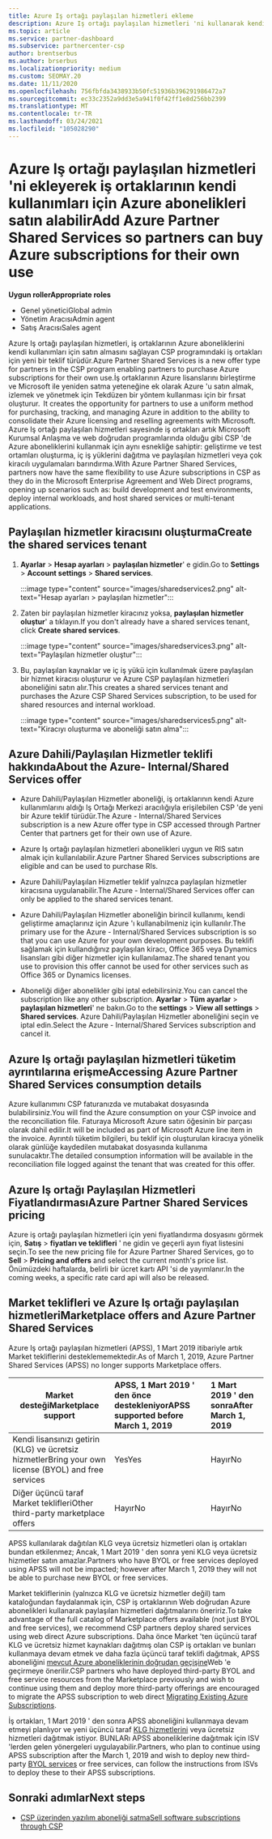 ```yaml
---
title: Azure Iş ortağı paylaşılan hizmetleri ekleme
description: Azure Iş ortağı paylaşılan hizmetleri 'ni kullanarak kendi kullanım için Azure abonelikleri satın alın ve Azure 'u satın alma, izleme ve yönetmeye yönelik Tekdüzen bir yönteme sahip olun.
ms.topic: article
ms.service: partner-dashboard
ms.subservice: partnercenter-csp
author: brentserbus
ms.author: brserbus
ms.localizationpriority: medium
ms.custom: SEOMAY.20
ms.date: 11/11/2020
ms.openlocfilehash: 756fbfda3438933b50fc51936b396291986472a7
ms.sourcegitcommit: ec33c2352a9dd3e5a941f0f42ff1e8d256bb2399
ms.translationtype: MT
ms.contentlocale: tr-TR
ms.lasthandoff: 03/24/2021
ms.locfileid: "105028290"
---
```

# <a name="add-azure-partner-shared-services-so-partners-can-buy-azure-subscriptions-for-their-own-use"></a><span data-ttu-id="7743e-103">Azure Iş ortağı paylaşılan hizmetleri 'ni ekleyerek iş ortaklarının kendi kullanımları için Azure abonelikleri satın alabilir</span><span class="sxs-lookup"><span data-stu-id="7743e-103">Add Azure Partner Shared Services so partners can buy Azure subscriptions for their own use</span></span>

<span data-ttu-id="7743e-104">**Uygun roller**</span><span class="sxs-lookup"><span data-stu-id="7743e-104">**Appropriate roles**</span></span>

- <span data-ttu-id="7743e-105">Genel yönetici</span><span class="sxs-lookup"><span data-stu-id="7743e-105">Global admin</span></span>
- <span data-ttu-id="7743e-106">Yönetim Aracısı</span><span class="sxs-lookup"><span data-stu-id="7743e-106">Admin agent</span></span>
- <span data-ttu-id="7743e-107">Satış Aracısı</span><span class="sxs-lookup"><span data-stu-id="7743e-107">Sales agent</span></span>

<span data-ttu-id="7743e-108">Azure Iş ortağı paylaşılan hizmetleri, iş ortaklarının Azure aboneliklerini kendi kullanımları için satın almasını sağlayan CSP programındaki iş ortakları için yeni bir teklif türüdür.</span><span class="sxs-lookup"><span data-stu-id="7743e-108">Azure Partner Shared Services is a new offer type for partners in the CSP program enabling partners to purchase Azure subscriptions for their own use.</span></span><span data-ttu-id="7743e-109">İş ortaklarının Azure lisanslarını birleştirme ve Microsoft ile yeniden satma yeteneğine ek olarak Azure 'u satın almak, izlemek ve yönetmek için Tekdüzen bir yöntem kullanması için bir fırsat oluşturur.</span><span class="sxs-lookup"><span data-stu-id="7743e-109">  It creates the opportunity for partners to use a uniform method for purchasing, tracking, and managing Azure in addition to the ability to consolidate their Azure licensing and reselling agreements with Microsoft.</span></span> <span data-ttu-id="7743e-110">Azure Iş ortağı paylaşılan hizmetleri sayesinde iş ortakları artık Microsoft Kurumsal Anlaşma ve web doğrudan programlarında olduğu gibi CSP 'de Azure aboneliklerini kullanmak için aynı esnekliğe sahiptir: geliştirme ve test ortamları oluşturma, iç iş yüklerini dağıtma ve paylaşılan hizmetleri veya çok kiracılı uygulamaları barındırma.</span><span class="sxs-lookup"><span data-stu-id="7743e-110">With Azure Partner Shared Services, partners now have the same flexibility to use Azure subscriptions in CSP as they do in the Microsoft Enterprise Agreement and Web Direct programs, opening up scenarios such as:  build development and test environments, deploy internal workloads, and host shared services or multi-tenant applications.</span></span>  

## <a name="create-the-shared-services-tenant"></a><span data-ttu-id="7743e-111">Paylaşılan hizmetler kiracısını oluşturma</span><span class="sxs-lookup"><span data-stu-id="7743e-111">Create the shared services tenant</span></span>

1. <span data-ttu-id="7743e-112">**Ayarlar**  >  **Hesap ayarları**  >  **paylaşılan hizmetler**' e gidin.</span><span class="sxs-lookup"><span data-stu-id="7743e-112">Go to **Settings** > **Account settings** > **Shared services**.</span></span>

   :::image type="content" source="images/sharedservices2.png" alt-text="Hesap ayarları > paylaşılan hizmetler":::

2. <span data-ttu-id="7743e-114">Zaten bir paylaşılan hizmetler kiracınız yoksa, **paylaşılan hizmetler oluştur**' a tıklayın.</span><span class="sxs-lookup"><span data-stu-id="7743e-114">If you don't already have a shared services tenant, click **Create shared services**.</span></span>

   :::image type="content" source="images/sharedservices3.png" alt-text="Paylaşılan hizmetler oluştur":::

3. <span data-ttu-id="7743e-116">Bu, paylaşılan kaynaklar ve iç iş yükü için kullanılmak üzere paylaşılan bir hizmet kiracısı oluşturur ve Azure CSP paylaşılan hizmetleri aboneliğini satın alır.</span><span class="sxs-lookup"><span data-stu-id="7743e-116">This creates a shared services tenant and purchases the Azure CSP Shared Services subscription, to be used for shared resources and internal workload.</span></span>

   :::image type="content" source="images/sharedservices5.png" alt-text="Kiracıyı oluşturma ve aboneliği satın alma":::

## <a name="about-the-azure--internalshared-services-offer"></a><span data-ttu-id="7743e-118">Azure Dahili/Paylaşılan Hizmetler teklifi hakkında</span><span class="sxs-lookup"><span data-stu-id="7743e-118">About the Azure- Internal/Shared Services offer</span></span>

- <span data-ttu-id="7743e-119">Azure Dahili/Paylaşılan Hizmetler aboneliği, iş ortaklarının kendi Azure kullanımlarını aldığı Iş Ortağı Merkezi aracılığıyla erişilebilen CSP 'de yeni bir Azure teklif türüdür.</span><span class="sxs-lookup"><span data-stu-id="7743e-119">The Azure - Internal/Shared Services subscription is a new Azure offer type in CSP accessed through Partner Center that partners get for their own use of Azure.</span></span>

- <span data-ttu-id="7743e-120">Azure Iş ortağı paylaşılan hizmetleri abonelikleri uygun ve RIS satın almak için kullanılabilir.</span><span class="sxs-lookup"><span data-stu-id="7743e-120">Azure Partner Shared Services subscriptions are eligible and can be used to purchase RIs.</span></span>

- <span data-ttu-id="7743e-121">Azure Dahili/Paylaşılan Hizmetler teklif yalnızca paylaşılan hizmetler kiracısına uygulanabilir.</span><span class="sxs-lookup"><span data-stu-id="7743e-121">The Azure - Internal/Shared Services offer can only be applied to the shared services tenant.</span></span>

- <span data-ttu-id="7743e-122">Azure Dahili/Paylaşılan Hizmetler aboneliğin birincil kullanımı, kendi geliştirme amaçlarınız için Azure 'ı kullanabilmeniz için kullanılır.</span><span class="sxs-lookup"><span data-stu-id="7743e-122">The primary use for the Azure - Internal/Shared Services subscription is so that you can use Azure for your own development purposes.</span></span> <span data-ttu-id="7743e-123">Bu teklifi sağlamak için kullandığınız paylaşılan kiracı, Office 365 veya Dynamics lisansları gibi diğer hizmetler için kullanılamaz.</span><span class="sxs-lookup"><span data-stu-id="7743e-123">The shared tenant you use to provision this offer cannot be used for other services such as Office 365 or Dynamics licenses.</span></span>

- <span data-ttu-id="7743e-124">Aboneliği diğer abonelikler gibi iptal edebilirsiniz.</span><span class="sxs-lookup"><span data-stu-id="7743e-124">You can cancel the subscription like any other subscription.</span></span> <span data-ttu-id="7743e-125">**Ayarlar**  >  **Tüm ayarlar**  >  **paylaşılan hizmetleri**' ne bakın.</span><span class="sxs-lookup"><span data-stu-id="7743e-125">Go to the **settings** > **View all settings** > **Shared services**.</span></span> <span data-ttu-id="7743e-126">Azure Dahili/Paylaşılan Hizmetler aboneliğini seçin ve iptal edin.</span><span class="sxs-lookup"><span data-stu-id="7743e-126">Select the Azure - Internal/Shared Services subscription and cancel it.</span></span>

## <a name="accessing-azure-partner-shared-services-consumption-details"></a><span data-ttu-id="7743e-127">Azure Iş ortağı paylaşılan hizmetleri tüketim ayrıntılarına erişme</span><span class="sxs-lookup"><span data-stu-id="7743e-127">Accessing Azure Partner Shared Services consumption details</span></span>

<span data-ttu-id="7743e-128">Azure kullanımını CSP faturanızda ve mutabakat dosyasında bulabilirsiniz.</span><span class="sxs-lookup"><span data-stu-id="7743e-128">You will find the Azure consumption on your CSP invoice and the reconciliation file.</span></span> <span data-ttu-id="7743e-129">Faturaya Microsoft Azure satırı öğesinin bir parçası olarak dahil edilir.</span><span class="sxs-lookup"><span data-stu-id="7743e-129">It will be included as part of Microsoft Azure line item in the invoice.</span></span> <span data-ttu-id="7743e-130">Ayrıntılı tüketim bilgileri, bu teklif için oluşturulan kiracıya yönelik olarak günlüğe kaydedilen mutabakat dosyasında kullanıma sunulacaktır.</span><span class="sxs-lookup"><span data-stu-id="7743e-130">The detailed consumption information will be available in the reconciliation file logged against the tenant that was created for this offer.</span></span>

## <a name="azure-partner-shared-services-pricing"></a><span data-ttu-id="7743e-131">Azure Iş ortağı Paylaşılan Hizmetleri Fiyatlandırması</span><span class="sxs-lookup"><span data-stu-id="7743e-131">Azure Partner Shared Services pricing</span></span>

<span data-ttu-id="7743e-132">Azure iş ortağı paylaşılan hizmetleri için yeni fiyatlandırma dosyasını görmek için, **Satış**  >  **fiyatları ve teklifleri** ' ne gidin ve geçerli ayın fiyat listesini seçin.</span><span class="sxs-lookup"><span data-stu-id="7743e-132">To see the new pricing file for Azure Partner Shared Services, go to **Sell** > **Pricing and offers** and select the current month's price list.</span></span> <span data-ttu-id="7743e-133">Önümüzdeki haftalarda, belirli bir ücret kartı API 'si de yayımlanır.</span><span class="sxs-lookup"><span data-stu-id="7743e-133">In the coming weeks, a specific rate card api will also be released.</span></span>

## <a name="marketplace-offers-and-azure-partner-shared-services"></a><span data-ttu-id="7743e-134">Market teklifleri ve Azure Iş ortağı paylaşılan hizmetleri</span><span class="sxs-lookup"><span data-stu-id="7743e-134">Marketplace offers and Azure Partner Shared Services</span></span>

<span data-ttu-id="7743e-135">Azure Iş ortağı paylaşılan hizmetleri (APSS), 1 Mart 2019 itibariyle artık Market tekliflerini desteklememektedir.</span><span class="sxs-lookup"><span data-stu-id="7743e-135">As of March 1, 2019, Azure Partner Shared Services (APSS) no longer supports Marketplace offers.</span></span>

|<span data-ttu-id="7743e-136">**Market desteği**</span><span class="sxs-lookup"><span data-stu-id="7743e-136">**Marketplace support**</span></span>   |<span data-ttu-id="7743e-137">**APSS, 1 Mart 2019 ' den önce destekleniyor**</span><span class="sxs-lookup"><span data-stu-id="7743e-137">**APSS supported before March 1, 2019**</span></span>|<span data-ttu-id="7743e-138">**1 Mart 2019 ' den sonra**</span><span class="sxs-lookup"><span data-stu-id="7743e-138">**After March 1, 2019**</span></span>|
|---------------------------|:----------------------------|:-------------------|
|<span data-ttu-id="7743e-139">Kendi lisansınızı getirin (KLG) ve ücretsiz hizmetler</span><span class="sxs-lookup"><span data-stu-id="7743e-139">Bring your own license (BYOL) and free services</span></span>   | <span data-ttu-id="7743e-140">Yes</span><span class="sxs-lookup"><span data-stu-id="7743e-140">Yes</span></span>   | <span data-ttu-id="7743e-141">Hayır</span><span class="sxs-lookup"><span data-stu-id="7743e-141">No</span></span>|
|<span data-ttu-id="7743e-142">Diğer üçüncü taraf Market teklifleri</span><span class="sxs-lookup"><span data-stu-id="7743e-142">Other third-party marketplace offers</span></span>   | <span data-ttu-id="7743e-143">Hayır</span><span class="sxs-lookup"><span data-stu-id="7743e-143">No</span></span>   |<span data-ttu-id="7743e-144">Hayır</span><span class="sxs-lookup"><span data-stu-id="7743e-144">No</span></span>|

<span data-ttu-id="7743e-145">APSS kullanılarak dağıtılan KLG veya ücretsiz hizmetleri olan iş ortakları bundan etkilenmez; Ancak, 1 Mart 2019 ' den sonra yeni KLG veya ücretsiz hizmetler satın amazlar.</span><span class="sxs-lookup"><span data-stu-id="7743e-145">Partners who have BYOL or free services deployed using APSS will not be impacted; however after March 1, 2019 they will not be able to purchase new BYOL or free services.</span></span>

<span data-ttu-id="7743e-146">Market tekliflerinin (yalnızca KLG ve ücretsiz hizmetler değil) tam kataloğundan faydalanmak için, CSP iş ortaklarının Web doğrudan Azure abonelikleri kullanarak paylaşılan hizmetleri dağıtmalarını öneririz.</span><span class="sxs-lookup"><span data-stu-id="7743e-146">To take advantage of the full catalog of Marketplace offers available (not just BYOL and free services), we recommend CSP partners deploy shared services using web direct Azure subscriptions.</span></span>  <span data-ttu-id="7743e-147">Daha önce Market 'ten üçüncü taraf KLG ve ücretsiz hizmet kaynakları dağıtmış olan CSP iş ortakları ve bunları kullanmaya devam etmek ve daha fazla üçüncü taraf teklifi dağıtmak, APSS aboneliğini [mevcut Azure aboneliklerinin doğrudan geçişine](/azure/cloud-solution-provider/migration/migration#migrating-existing-azure-subscriptions)Web 'e geçirmeye önerilir.</span><span class="sxs-lookup"><span data-stu-id="7743e-147">CSP partners who have deployed third-party BYOL and free service resources from the Marketplace previously and wish to continue using them and deploy more third-party offerings are encouraged to migrate the APSS subscription to web direct [Migrating Existing Azure Subscriptions](/azure/cloud-solution-provider/migration/migration#migrating-existing-azure-subscriptions).</span></span>

<span data-ttu-id="7743e-148">İş ortakları, 1 Mart 2019 ' den sonra APSS aboneliğini kullanmaya devam etmeyi planlıyor ve yeni üçüncü taraf [KLG hizmetlerini](https://azuremarketplace.microsoft.com/marketplace/apps?filters=byol) veya ücretsiz hizmetleri dağıtmak istiyor. BUNLARı APSS aboneliklerine dağıtmak için ISV 'lerden gelen yönergeleri uygulayabilir.</span><span class="sxs-lookup"><span data-stu-id="7743e-148">Partners, who plan to continue using APSS subscription after the March 1, 2019 and wish to deploy new third-party [BYOL services](https://azuremarketplace.microsoft.com/marketplace/apps?filters=byol) or free services, can follow the instructions from ISVs to deploy these to their APSS subscriptions.</span></span>

## <a name="next-steps"></a><span data-ttu-id="7743e-149">Sonraki adımlar</span><span class="sxs-lookup"><span data-stu-id="7743e-149">Next steps</span></span>

- [<span data-ttu-id="7743e-150">CSP üzerinden yazılım aboneliği satma</span><span class="sxs-lookup"><span data-stu-id="7743e-150">Sell software subscriptions through CSP</span></span>](csp-software-subscriptions.md)